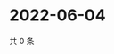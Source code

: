 # 2022-06-04

共 0 条

<!-- BEGIN WEIBO -->
<!-- 最后更新时间 Sat Jun 04 2022 20:24:04 GMT+0800 (China Standard Time) -->

<!-- END WEIBO -->
